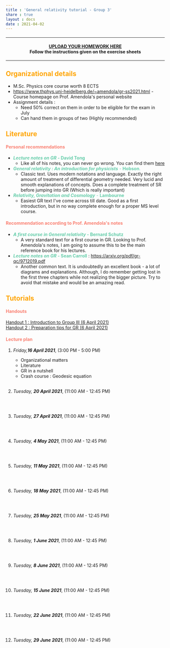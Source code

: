 ```yaml
---
title : 'General relativity tutorial - Group 3'
share : true
layout : docs
date : 2021-04-02
---
```


#### <hr>

#### <center>[UPLOAD YOUR HOMEWORK HERE](https://heibox.uni-heidelberg.de/u/d/f82d403f5c3749ffbe9f/)<br> Follow the instructions given on the exercise sheets</center>

<hr>

## <span style="color:orange"> **Organizational details** </span>

- M.Sc. Physics core course worth 8 ECTS
- https://www.thphys.uni-heidelberg.de/~amendola/gr-ss2021.html - Course homepage on Prof. Amendola's personal website
- Assignment details :
  - Need 50% correct on them in order to be eligible for the exam in July
  - Can hand them in groups of two (Highly recommended)

## <span style="color:orange"> **Literature** </span>

#### <span style="color:salmon"> Personal recommendations </span>

- <span style = "color:mediumaquamarine"> **_Lecture notes on GR_ - David Tong**  </span>
  - Like all of his notes, you can never go wrong. You can find them [here](http://www.damtp.cam.ac.uk/user/tong/gr.html)
- <span style = "color:mediumaquamarine">***General relativity : An introduction for physicists*** - **Hobson**. </span>
  - Classic text. Uses modern notations and language. Exactly the right amount of treatment of differential geometry needed. Very lucid and smooth explanations of concepts. Does a complete treatment of SR before jumping into GR (Which is really important)
- <span style = "color:mediumaquamarine">***Relativity, Gravitation and Cosmology*** -  **Lambourne**  </span>
  - Easiest GR text I've come across till date. Good as a first introduction, but in no way complete enough for a proper MS level course.

#### <span style="color:salmon"> Recommendation according to Prof. Amendola's notes </span>

- <span style = "color:mediumaquamarine">  **_A first course in General relativity_ - Bernard Schutz**  </span>
  - A very standard text for a first course in GR. Looking to Prof. Amendola's notes, I am going to assume this to be the main reference book for his lectures.
- <span style = "color:mediumaquamarine">  **_Lecture notes on GR_ - Sean Carroll**  </span> : https://arxiv.org/pdf/gr-qc/9712019.pdf
  - Another common text. It is undoubtedly an excellent book - a lot of diagrams and explanations.  Although, I do remember getting lost in the first three chapters while not realizing the bigger picture. Try to avoid that mistake and would be an amazing read.

## <span style="color:orange">**Tutorials** </span>

#### <span style="color:salmon">Handouts </span>

[Handout 1 : Introduction to Group III  (6 April 2021)](/files/teaching_md/ss21_gr/handout1_intro_to_groupiii_6april.pdf)  <br>
[Handout 2 : Preparation tips for GR (6 April 2021)](/files/teaching_md/ss21_gr/handout2.pdf)

#### <span style="color:salmon">Lecture plan</span>

1. *Friday,**16 April 2021***, (3:00 PM - 5:00 PM)
   - Organizational matters
   - Literature
   - GR in a nutshell
   - Crash course : Geodesic equation
   <br> <br>

2. *Tuesday, **20 April 2021***,  (11:00 AM - 12:45 PM)<br>
   
   <br> <br>

3. *Tuesday, **27 April 2021***, (11:00 AM - 12:45 PM)<br>
   
   <br> <br>

4. *Tuesday, **4 May 2021***, (11:00 AM - 12:45 PM) <br>
   
   <br><br>

5. *Tuesday, **11 May 2021***, (11:00 AM - 12:45 PM)
   
    <br><br>

6. *Tuesday, **18 May 2021***, (11:00 AM - 12:45 PM)
   
    <br><br>

7. *Tuesday, **25 May 2021***, (11:00 AM - 12:45 PM)  
   
    <br><br>

8. *Tuesday, **1 June 2021***, (11:00 AM - 12:45 PM)
   
    <br><br>

9. *Tuesday, **8 June 2021***, (11:00 AM - 12:45 PM)
   
    <br><br>

10. *Tuesday, **15 June 2021***, (11:00 AM - 12:45 PM)
    
     <br><br>

11. *Tuesday, **22 June 2021***, (11:00 AM - 12:45 PM)
    
     <br><br>

12. *Tuesday, **29 June 2021***, (11:00 AM - 12:45 PM)
    
     <br><br>
